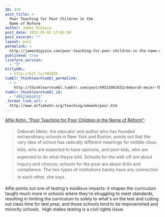 ```yaml
---
ID: 378
post_title: >
  Poor Teaching for Poor Children in the
  Name of Reform
author: James DiGioia
post_date: 2013-05-03 17:01:50
post_excerpt: ""
layout: post
permalink: >
  http://jamesdigioia.com/poor-teaching-for-poor-children-in-the-name-of-reform/
published: true
livefyre_version:
  - "3"
bitlyURL:
  - http://bit.ly/YA5GDh
tumblr_thinklearntumbl_permalink:
  - >
    http://thinklearntumbl.tumblr.com/post/49521001833/deborah-meier-the-educator-and-author-who-has
tumblr_thinklearntumbl_id:
  - "49521001833"
_format_link_url: >
  http://www.alfiekohn.org/teaching/edweek/poor.htm
---
```

[Alfie Kohn, "Poor Teaching for Poor Children in the Name of Reform"][1]:

> Deborah Meier, the educator and author who has founded extraordinary schools in New York and Boston, points out that the very idea of school has radically different meanings for middle-class kids, who are expected to have opinions, and poor kids, who are expected to do what theyre told. Schools for the well-off are about inquiry and choices; schools for the poor are about drills and compliance. The two types of institutions barely have any connection to each other, she says.

Alfie points out one of testing's insidious impacts: it shapes the curriculum taught much more in schools where they're struggling to meet standards, resulting in limiting the curriculum to solely to what's on the test and cutting out class time for test prep, and those schools tend to be impoverished and minority schools.  High stakes testing is a civil rights issue.

 [1]: http://www.alfiekohn.org/teaching/edweek/poor.htm
